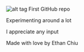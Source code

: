 ![alt tag](https://raw.github.com/ethanchewy/turbo-octo-happiness/images/wallpaper.jpg)
First GitHub repo

Experimenting around a lot

I appreciate any input 

Made with love by Ethan Chiu
